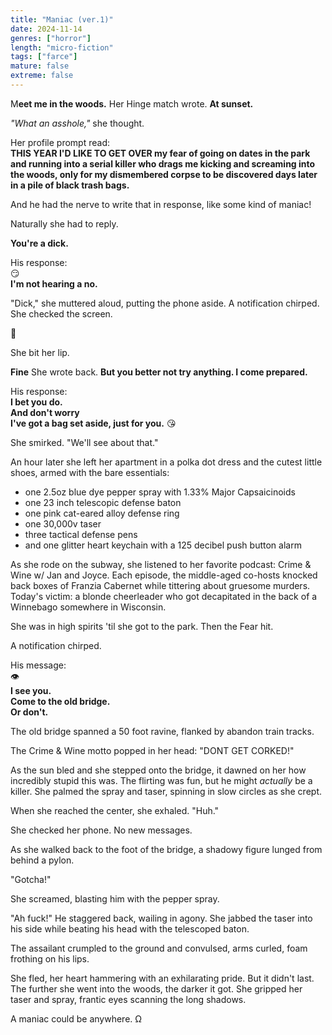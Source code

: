 ```yaml
---
title: "Maniac (ver.1)"
date: 2024-11-14
genres: ["horror"]
length: "micro-fiction"
tags: ["farce"]
mature: false
extreme: false
---
```

M**eet me in the woods.** Her Hinge match wrote. **At sunset.**

*"What an asshole,"* she thought.

Her profile prompt read:  
**THIS YEAR I'D LIKE TO GET OVER my fear of going on dates in the park and running into a serial killer who drags me kicking and screaming into the woods, only for my dismembered corpse to be discovered days later in a pile of black trash bags.**

And he had the nerve to write that in response, like some kind of maniac!

Naturally she had to reply.

**You're a dick.**

His response:     
😏  
**I'm not hearing a no.**  

"Dick," she muttered aloud, putting the phone aside. A notification chirped. She checked the screen.

🐔 

She bit her lip.

**Fine** She wrote back. **But you better not try anything. I come prepared.**

His response:  
**I bet you do.**  
**And don't worry**  
**I've got a bag set aside, just for you.** 😘  

She smirked. "We'll see about that."

An hour later she left her apartment in a polka dot dress and the cutest little shoes, armed with the bare essentials:

- one 2.5oz blue dye pepper spray with 1.33% Major Capsaicinoids 
- one 23 inch telescopic defense baton
- one pink cat-eared alloy defense ring
- one 30,000v taser
- three tactical defense pens
- and one glitter heart keychain with a 125 decibel push button alarm

As she rode on the subway, she listened to her favorite podcast: Crime & Wine w/ Jan and Joyce. Each episode, the middle-aged co-hosts knocked back boxes of Franzia Cabernet while tittering about gruesome murders. Today's victim: a blonde cheerleader who got decapitated in the back of a Winnebago somewhere in Wisconsin.

She was in high spirits 'til she got to the park. Then the Fear hit.

A notification chirped.

His message:  
👁️   
**I see you.**  
**Come to the old bridge.**  
**Or don't.**  

The old bridge spanned a 50 foot ravine, flanked by abandon train tracks.

The Crime & Wine motto popped in her head: "DONT GET CORKED!"

As the sun bled and she stepped onto the bridge, it dawned on her how incredibly stupid this was. The flirting was fun, but he might *actually* be a killer. She palmed the spray and taser, spinning in slow circles as she crept.

When she reached the center, she exhaled. "Huh." 

She checked her phone. No new messages.

As she walked back to the foot of the bridge, a shadowy figure lunged from behind a pylon.

"Gotcha!"

She screamed, blasting him with the pepper spray.

"Ah fuck!" He staggered back, wailing in agony. She jabbed the taser into his side while beating his head with the telescoped baton.

The assailant crumpled to the ground and convulsed, arms curled, foam frothing on his lips.

She fled, her heart hammering with an exhilarating pride. But it didn't last. The further she went into the woods, the darker it got. She gripped her taser and spray, frantic eyes scanning the long shadows. 

A maniac could be anywhere. Ω
